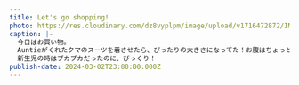 ```yaml
---
title: Let's go shopping!
photo: https://res.cloudinary.com/dz8vyplpm/image/upload/v1716472872/IMG_9165_fxfjqv.jpg
caption: |-
  今日はお買い物。
  Auntieがくれたクマのスーツを着させたら、ぴったりの大きさになってた！お腹はちょっときつそう😂
  新生児の時はブカブカだったのに、びっくり！
publish-date: 2024-03-02T23:00:00.000Z
---
```

